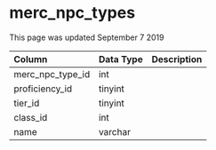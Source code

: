 # merc\_npc\_types

This page was updated September 7 2019

| Column | Data Type | Description |
| :--- | :--- | :--- |
| merc\_npc\_type\_id | int |  |
| proficiency\_id | tinyint |  |
| tier\_id | tinyint |  |
| class\_id | int |  |
| name | varchar |  |

